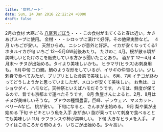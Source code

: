 ```yaml
---
title: '食材ノート'
date: Sun, 24 Jan 2016 22:22:24 +0000
draft: false
---
```


2月の食材 大寒ごろ [八尾若ごぼう](//www.on-do.net/yaotokusanbutsu/ri_wakagobou.html)・・・この食材が出てくると春は近い。かきあげスープに使用。 金柑・・・シロップに漬けて好評。その他果実酢など。   4月 いちごが安い。 天然ひらめ。 ニシンが意外と好評。 イカが安くなってくる? ホタルイカが旬 いちご 12〜5月GW前後あたり。 たけのこ 4月。桜が散る頃が美味しいとたけのこを販売している方から聞いたことあり。 酒かす 12〜4月 4月末〜 チヌが出始める。タイより美味しいかも。 ヒラマサ(ヒラス)お刺身用も。 5月中旬 コロ鯛。鯛のような形をしているが、イサギの仲間らしい。少し刺身で食べてみたが、プリプリとした食感で美味しい。 6月、7月 イチゴが終わってどうしようかと思っていましたが、メロンが安くて美味しい。 お魚は、コショウダイ、ハモなど。天神祭といえばハモだそうです。 ハモは、鮮度が保てるので、昔でも京都まで運べたそうです。 8月 魚屋さんによると、2月、8月はチヌが美味しいそうな。 ブドウの種類豊富。巨峰、デラウェア、マスカット、ベリーAなど。 桃が安い。 下旬になると、さんまが出始める。 9月 梨や栗が出始める 下旬 チビキという魚を入手 身が赤い 脂が乗っていて刺身で食べるととても美味しい 11月 ラフランスや柿が美味しい。 下旬 大きなヒラメを入手。 キウイはこのころから旬のよう。 いちごが出始める。少々高い。
